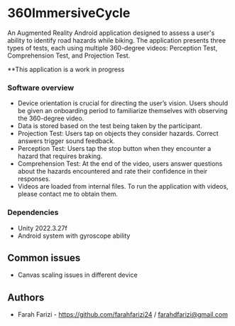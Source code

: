 # 360ImmersiveCycle

An Augmented Reality Android application designed to assess a user's ability to identify road hazards while biking. The application presents three types of tests, each using multiple 360-degree videos: Perception Test, Comprehension Test, and Projection Test.

**This application is a work in progress

### Software overview
* Device orientation is crucial for directing the user’s vision. Users should be given an onboarding period to familiarize themselves with observing the 360-degree video.
* Data is stored based on the test being taken by the participant.
* Projection Test: Users tap on objects they consider hazards. Correct answers trigger sound feedback.
* Perception Test: Users tap the stop button when they encounter a hazard that requires braking.
* Comprehension Test: At the end of the video, users answer questions about the hazards encountered and rate their confidence in their responses.
* Videos are loaded from internal files. To run the application with videos, please contact me to obtain them.

### Dependencies

* Unity 2022.3.27f
* Android system with gyroscope ability


## Common issues
* Canvas scaling issues in different device


## Authors
* Farah Farizi - https://github.com/farahfarizi24 / farahdfarizi@gmail.com


